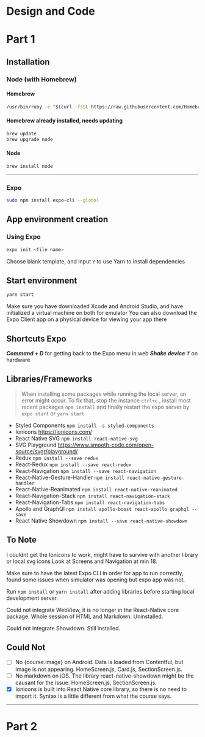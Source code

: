 # Design and Code

# Part 1

## Installation

### Node (with Homebrew)

#### Homebrew

```sh
/usr/bin/ruby -e "$(curl -fsSL https://raw.githubusercontent.com/Homebrew/install/master/install)"
```

#### Homebrew already installed, needs updating

```sh
brew update
brew upgrade node
```

#### Node

```sh
brew install node
```

---

### Expo

```sh
sudo npm install expo-cli --global
```

## App environment creation

### Using Expo

```sh
expo init <file name>
```

Choose blank template, and input `Y` to use Yarn to install dependencies

## Start environment

```sh
yarn start
```

Make sure you have downloaded Xcode and Android Studio, and have initialized a virtual machine on both for emulator
You can also download the Expo Client app on a physical device for viewing your app there

## Shortcuts Expo

**_Command + D_** for getting back to the Expo menu in web
**_Shake device_** if on hardware

## Libraries/Frameworks

> When installing some packages while running the local server, an error might occur. To fix that, stop the instance `ctrl+c` , install most recent packages `npm install` and finally restart the expo server by `expo start` or `yarn start`

- Styled Components
  `npm install -s styled-components`
- Ionicons
  https://ionicons.com/
- React Native SVG
  `npm install react-native-svg`
- SVG Playground
  https://www.smooth-code.com/open-source/svgr/playground/
- Redux
  `npm install --save redux`
- React-Redux
  `npm install --save react-redux`
- React-Navigation
  `npm install --save react-navigation`
- React-Native-Gesture-Handler
  `npm install react-native-gesture-handler`
- React-Native-Reanimated
  `npm install react-native-reanimated`
- React-Navigation-Stack
  `npm install react-navigation-stack`
- React-Navigation-Tabs
  `npm install react-navigation-tabs`
- Apollo and GraphQl
  `npm install apollo-boost react-apollo graphql --save`
- React Native Showdown
  `npm install --save react-native-showdown`

## To Note

I couldnt get the Ionicons to work, might have to survive with another library or local svg icons
Look at Screens and Navigation at min 18.

Make sure to have the latest Expo CLI in order for app to run correctly, found some issues when simulator was opening but expo app was not.

Run `npm install` or `yarn install` after adding libraries before starting local development server.

Could not integrate WebView, it is no longer in the React-Native core package. Whole session of HTML and Markdown. Uninstalled.

Could not integrate Showdown. Still installed.

## Could Not

- [ ] No {course.image} on Android. Data is loaded from Contentful, but image is not appearing. HomeScreen.js, Card.js, SectionScreen.js.
- [ ] No markdown on iOS. The library react-native-showdown might be the causant for the issue. HomeScreen.js, SectionScreen.js.
- [x] Ionicons is built into React Native core library, so there is no need to import it. Syntax is a little different from what the course says.

---

# Part 2
